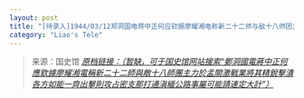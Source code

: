 ```yaml
---
layout: post
title: "[待录入]1944/03/12郑洞国电蒋中正何应钦据廖耀湘电称新二十二师与敌十八师团主力于孟关激战业将其精锐击溃各方如能一齐出击则攻占密支那打通滇缅公路事属可能请速定大计"
category: "Liao's Tele"
---
```



> 来源：国史馆 [*原档链接：（暂缺，可于国史馆网站搜索“鄭洞國電蔣中正何應欽據廖耀湘電稱新二十二師與敵十八師團主力於孟關激戰業將其精銳擊潰各方如能一齊出擊則攻占密支那打通滇緬公路事屬可能請速定大計”）*]()

